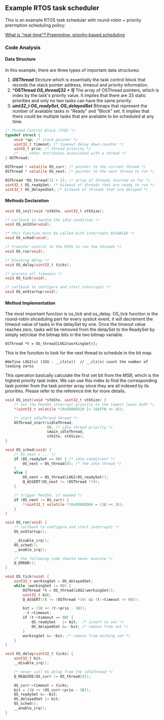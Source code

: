 ## Example RTOS task scheduler

This is an example RTOS task schedular with round-robin + priority prermption scheduling policy:

[What is "real-time"? Preemptive, priority-based scheduling](https://www.youtube.com/watch?v=kLxxXNCrY60&list=PLC8H7gcKF_bSt4vGkUq6mwlPbf2fwnqy6&index=7&ab_channel=QuantumLeaps%2CLLC)


### Code Analysis

#### **Data Structure**
In this example, there are three types of important data structures:

1. ***OSThread*** Strcture which is essentially the task control block that records the stack pointer address, timeout and priority information.
2. ***OSThread *OS_thread[32 + 1]*** The array of OSThread pointers, which is index by the task's priority value. It implies that there are 33 static priorities and only no two tasks can have the same priority.
3.  ***uint32_t OS_readySet, OS_delayedSet*** Bitmaps that represent the number of available tasks in "Ready" and "Block" set. It implies that there could be multiple tasks that are available to be scheduled at any time.

```c
/* Thread Control Block (TCB) */
typedef struct {
    void *sp; /* stack pointer */
    uint32_t timeout; /* timeout delay down-counter */
    uint8_t prio; /* thread priority */
    /* ... other attributes associated with a thread */
} OSThread;

OSThread * volatile OS_curr; /* pointer to the current thread */
OSThread * volatile OS_next; /* pointer to the next thread to run */

OSThread *OS_thread[32 + 1]; /* array of threads started so far */
uint32_t OS_readySet; /* bitmask of threads that are ready to run */
uint32_t OS_delayedSet; /* bitmask of threads that are delayed */
```

#### **Methods Declaration**

```c
void OS_init(void *stkSto, uint32_t stkSize);

/* callback to handle the idle condition */
void OS_onIdle(void);

/* this function must be called with interrupts DISABLED */
void OS_sched(void);

/* transfer control to the RTOS to run the threads */
void OS_run(void);

/* blocking delay */
void OS_delay(uint32_t ticks);

/* process all timeouts */
void OS_tick(void);

/* callback to configure and start interrupts */
void OS_onStartup(void);
```

#### **Method Implementation**

The most important function is os_tick and os_delay. OS_tick function is the round-robin shceduling part for every systick event, it will decrement the timeout value of tasks in the delaySet by one. Once the timeout value reaches zero, tasks will be removed from the delaySet to the ReadySet by simply set/clear the bitmap bits in the two bitmap variable.

    OSThread *t = OS_thread[LOG2(workingSet)];

This is the function to look for the next thread to schedule in the bit map. 

    #define LOG2(x) (32U - __clz(x))  // __clz(x) count the number of leading zeros

This operation basically calculate the first set bit from the MSB, which is the highest priority task index. We can use this index to find the corresponding task pointer from the task pointer array since they are all indexed by its priorities. Please refer to the reference link for more details.

```c
void OS_init(void *stkSto, uint32_t stkSize) {
    /* set the PendSV interrupt priority to the lowest level 0xFF */
    *(uint32_t volatile *)0xE000ED20 |= (0xFFU << 16);

    /* start idleThread thread */
    OSThread_start(&idleThread,
                   0U, /* idle thread priority */
                   &main_idleThread,
                   stkSto, stkSize);
}

void OS_sched(void) {
    /* OS_next = ... */
    if (OS_readySet == 0U) { /* idle condition? */
        OS_next = OS_thread[0]; /* the idle thread */
    }
    else {
        OS_next = OS_thread[LOG2(OS_readySet)];
        Q_ASSERT(OS_next != (OSThread *)0);
    }

    /* trigger PendSV, if needed */
    if (OS_next != OS_curr) {
        *(uint32_t volatile *)0xE000ED04 = (1U << 28);
    }
}

void OS_run(void) {
    /* callback to configure and start interrupts */
    OS_onStartup();

    __disable_irq();
    OS_sched();
    __enable_irq();

    /* the following code should never execute */
    Q_ERROR();
}

void OS_tick(void) {
    uint32_t workingSet = OS_delayedSet;
    while (workingSet != 0U) {
        OSThread *t = OS_thread[LOG2(workingSet)];
        uint32_t bit;
        Q_ASSERT((t != (OSThread *)0) && (t->timeout != 0U));

        bit = (1U << (t->prio - 1U));
        --t->timeout;
        if (t->timeout == 0U) {
            OS_readySet   |= bit;  /* insert to set */
            OS_delayedSet &= ~bit; /* remove from set */
        }
        workingSet &= ~bit; /* remove from working set */
    }
}

void OS_delay(uint32_t ticks) {
    uint32_t bit;
    __disable_irq();

    /* never call OS_delay from the idleThread */
    Q_REQUIRE(OS_curr != OS_thread[0]);

    OS_curr->timeout = ticks;
    bit = (1U << (OS_curr->prio - 1U));
    OS_readySet &= ~bit;
    OS_delayedSet |= bit;
    OS_sched();
    __enable_irq();
}
```